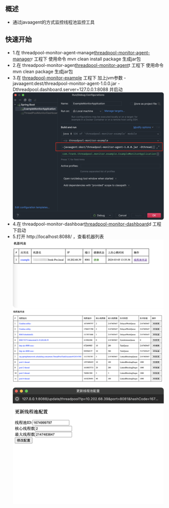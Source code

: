 ## 概述 
- 通过javaagent的方式监控线程池监控工具
####

## 快速开始
- 1.在 threadpool-monitor-agent-manage[threadpool-monitor-agent-manager](threadpool-monitor-agent-manager)r 工程下 使用命令 mvn clean install package 生成jar包
- 2.在 threadpool-monitor-agen[threadpool-monitor-agent](threadpool-monitor-agent)t 工程下 使用命令 mvn clean package 生成jar包
- 3.在 [threadpool-monitor-example](threadpool-monitor-example) 工程下 加上jvm参数 -javaagent:dest/threadpool-monitor-agent-1.0.0.jar -Dthreadpool.dashboard.server=127.0.0.1:8088 并启动
![a.png](a.png)
- 4.在 threadpool-monitor-dashboar[threadpool-monitor-dashboard](threadpool-monitor-dashboard)d 工程下启动
- 5.打开 http://localhost:8088/ ，查看机器列表
![1.png](1.png)
![2.png](2.png)
![3.png](3.png)

